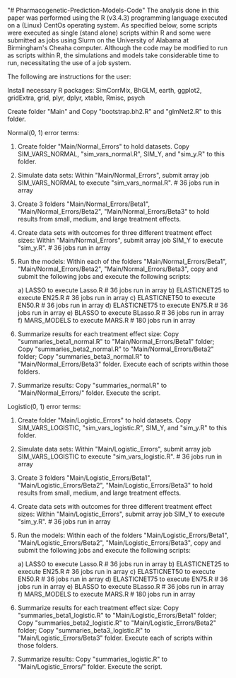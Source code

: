 "# Pharmacogenetic-Prediction-Models-Code" 
The analysis done in this paper was performed using the R (v3.4.3) programming language executed on a (Linux) CentOs operating system.  As specified below, some scripts were executed as single (stand alone) scripts within R and some were submitted as jobs using Slurm on the University of Alabama at Birmingham's Cheaha computer.  Although the code may be modified to run as scripts within R, the simulations and models take considerable time to run, necessitating the use of a job system.

The following are instructions for the user:

Install necessary R packages: SimCorrMix, BhGLM, earth, ggplot2, gridExtra, grid, plyr, dplyr, xtable, Rmisc, psych

Create folder "Main" and Copy "bootstrap.bh2.R" and "glmNet2.R" to this folder.


Normal(0, 1) error terms:

1) Create folder "Main/Normal_Errors" to hold datasets.  Copy SIM_VARS_NORMAL, "sim_vars_normal.R", SIM_Y, and "sim_y.R" to this folder.

2) Simulate data sets: Within "Main/Normal_Errors", submit array job SIM_VARS_NORMAL to execute "sim_vars_normal.R". # 36 jobs run in array

3) Create 3 folders "Main/Normal_Errors/Beta1", "Main/Normal_Errors/Beta2", "Main/Normal_Errors/Beta3" to hold results from small, medium, and large treatment effects.

4) Create data sets with outcomes for three different treatment effect sizes: Within "Main/Normal_Errors", submit array job SIM_Y to execute "sim_y.R". # 36 jobs run in array

5) Run the models: Within each of the folders "Main/Normal_Errors/Beta1", "Main/Normal_Errors/Beta2", "Main/Normal_Errors/Beta3", copy and submit the following jobs and execute the following scripts:

	a) LASSO to execute Lasso.R # 36 jobs run in array
	b) ELASTICNET25 to execute EN25.R # 36 jobs run in array
	c) ELASTICNET50 to execute EN50.R # 36 jobs run in array
	d) ELASTICNET75 to execute EN75.R # 36 jobs run in array
	e) BLASSO to execute BLasso.R # 36 jobs run in array
	f) MARS_MODELS to execute MARS.R # 180 jobs run in array

6) Summarize results for each treatment effect size: Copy "summaries_beta1_normal.R" to "Main/Normal_Errors/Beta1" folder; 
   Copy "summaries_beta2_normal.R" to "Main/Normal_Errors/Beta2" folder; 
   Copy "summaries_beta3_normal.R" to "Main/Normal_Errors/Beta3" folder.
   Execute each of scripts within those folders.

7) Summarize results: Copy "summaries_normal.R" to "Main/Normal_Errors/" folder.  Execute the script.

Logistic(0, 1) error terms:

1) Create folder "Main/Logistic_Errors" to hold datasets.  Copy SIM_VARS_LOGISTIC, "sim_vars_logistic.R", SIM_Y, and "sim_y.R" to this folder.

2) Simulate data sets: Within "Main/Logistic_Errors", submit array job SIM_VARS_LOGISTIC to execute "sim_vars_logistic.R". # 36 jobs run in array

3) Create 3 folders "Main/Logistic_Errors/Beta1", "Main/Logistic_Errors/Beta2", "Main/Logistic_Errors/Beta3" to hold results from small, medium, and large treatment effects.

4) Create data sets with outcomes for three different treatment effect sizes: Within "Main/Logistic_Errors", submit array job SIM_Y to execute "sim_y.R". # 36 jobs run in array

5) Run the models: Within each of the folders "Main/Logistic_Errors/Beta1", "Main/Logistic_Errors/Beta2", "Main/Logistic_Errors/Beta3", copy and submit the following jobs and execute the following scripts:

	a) LASSO to execute Lasso.R # 36 jobs run in array
	b) ELASTICNET25 to execute EN25.R # 36 jobs run in array
	c) ELASTICNET50 to execute EN50.R # 36 jobs run in array
	d) ELASTICNET75 to execute EN75.R # 36 jobs run in array
	e) BLASSO to execute BLasso.R # 36 jobs run in array
	f) MARS_MODELS to execute MARS.R # 180 jobs run in array

6) Summarize results for each treatment effect size: Copy "summaries_beta1_logistic.R" to "Main/Logistic_Errors/Beta1" folder; 
   Copy "summaries_beta2_logistic.R" to "Main/Logistic_Errors/Beta2" folder; 
   Copy "summaries_beta3_logistic.R" to "Main/Logistic_Errors/Beta3" folder.
   Execute each of scripts within those folders.

7) Summarize results: Copy "summaries_logistic.R" to "Main/Logistic_Errors/" folder.  Execute the script.
